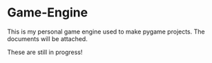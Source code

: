 # Game-Engine
This is my personal game engine used to make pygame projects. The documents will be attached.

These are still in progress!
